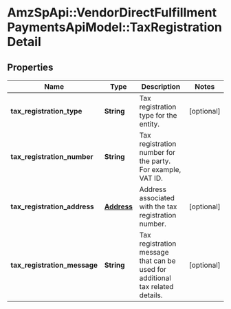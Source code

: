 # AmzSpApi::VendorDirectFulfillmentPaymentsApiModel::TaxRegistrationDetail

## Properties
Name | Type | Description | Notes
------------ | ------------- | ------------- | -------------
**tax_registration_type** | **String** | Tax registration type for the entity. | [optional] 
**tax_registration_number** | **String** | Tax registration number for the party. For example, VAT ID. | 
**tax_registration_address** | [**Address**](Address.md) | Address associated with the tax registration number. | [optional] 
**tax_registration_message** | **String** | Tax registration message that can be used for additional tax related details. | [optional] 


